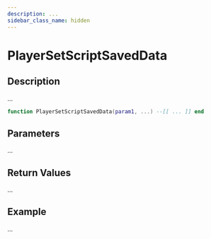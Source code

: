 ```yaml
---
description: ...
sidebar_class_name: hidden
---
```


# PlayerSetScriptSavedData

## Description

...

```lua
function PlayerSetScriptSavedData(param1, ...) --[[ ... ]] end
```

## Parameters

...

## Return Values

...

## Example

...

